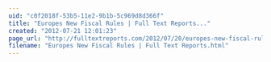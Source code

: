 ```yaml
---
uid: "c0f2018f-53b5-11e2-9b1b-5c969d8d366f"
title: "Europes New Fiscal Rules | Full Text Reports..."
created: "2012-07-21 12:01:23"
page_url: "http://fulltextreports.com/2012/07/20/europes-new-fiscal-rules/"
filename: "Europes New Fiscal Rules | Full Text Reports.html"
---
```

